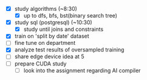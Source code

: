 - [x] study algorithms (~8:30)
	- [x] up to dfs, bfs, bst(binary search tree)
- [x] study sql (postgresql) (~10:30)
	- [x] study until joins and constraints
- [x] train on 'split by date' dataset
- [ ] fine tune on department
- [x] analyze test results of oversampled training
- [ ] share edge device idea at 5
- [ ] prepare CUDA study
	- [ ] look into the assignment regarding AI compiler
